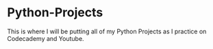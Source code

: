 # Python-Projects
This is where I will be putting all of my Python Projects as I practice on Codecademy and Youtube.
